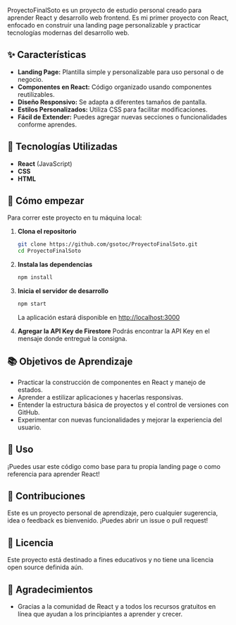ProyectoFinalSoto es un proyecto de estudio personal creado para aprender React y desarrollo web frontend. Es mi primer proyecto con React, enfocado en construir una landing page personalizable y practicar tecnologías modernas del desarrollo web.

## ✨ Características

- **Landing Page:** Plantilla simple y personalizable para uso personal o de negocio.
- **Componentes en React:** Código organizado usando componentes reutilizables.
- **Diseño Responsivo:** Se adapta a diferentes tamaños de pantalla.
- **Estilos Personalizados:** Utiliza CSS para facilitar modificaciones.
- **Fácil de Extender:** Puedes agregar nuevas secciones o funcionalidades conforme aprendes.

## 🚀 Tecnologías Utilizadas

- **React** (JavaScript)
- **CSS**
- **HTML**

## 🏁 Cómo empezar

Para correr este proyecto en tu máquina local:

1. **Clona el repositorio**
   ```bash
   git clone https://github.com/gsotoc/ProyectoFinalSoto.git
   cd ProyectoFinalSoto
   ```

2. **Instala las dependencias**
   ```bash
   npm install
   ```

3. **Inicia el servidor de desarrollo**
   ```bash
   npm start
   ```
   La aplicación estará disponible en [http://localhost:3000](http://localhost:3000)

 4. **Agregar la API Key de Firestore**
   Podrás encontrar la API Key en el mensaje donde entregué la consigna.

   

## 📚 Objetivos de Aprendizaje

- Practicar la construcción de componentes en React y manejo de estados.
- Aprender a estilizar aplicaciones y hacerlas responsivas.
- Entender la estructura básica de proyectos y el control de versiones con GitHub.
- Experimentar con nuevas funcionalidades y mejorar la experiencia del usuario.

## 📝 Uso

¡Puedes usar este código como base para tu propia landing page o como referencia para aprender React!

## 🤝 Contribuciones

Este es un proyecto personal de aprendizaje, pero cualquier sugerencia, idea o feedback es bienvenido. ¡Puedes abrir un issue o pull request!

## 📄 Licencia

Este proyecto está destinado a fines educativos y no tiene una licencia open source definida aún.

## 🙏 Agradecimientos

- Gracias a la comunidad de React y a todos los recursos gratuitos en línea que ayudan a los principiantes a aprender y crecer.
